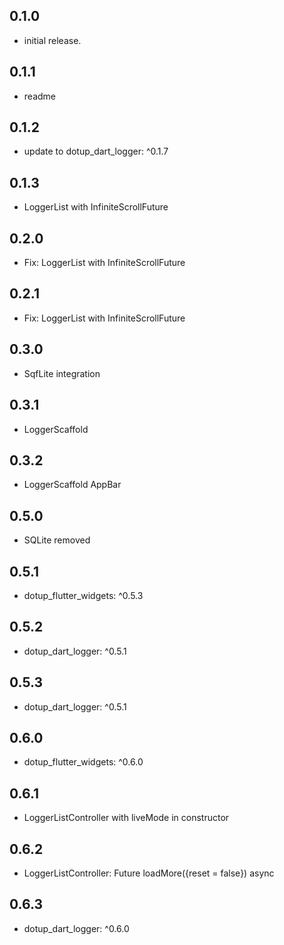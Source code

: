 ## 0.1.0

* initial release.

## 0.1.1

* readme

## 0.1.2

* update to dotup_dart_logger: ^0.1.7

## 0.1.3

* LoggerList with InfiniteScrollFuture

## 0.2.0

* Fix: LoggerList with InfiniteScrollFuture

## 0.2.1

* Fix: LoggerList with InfiniteScrollFuture

## 0.3.0

* SqfLite integration

## 0.3.1

* LoggerScaffold

## 0.3.2

* LoggerScaffold AppBar

## 0.5.0

* SQLite removed

## 0.5.1

* dotup_flutter_widgets: ^0.5.3

## 0.5.2

* dotup_dart_logger: ^0.5.1

## 0.5.3

* dotup_dart_logger: ^0.5.1

## 0.6.0

* dotup_flutter_widgets: ^0.6.0

## 0.6.1

* LoggerListController with liveMode in constructor

## 0.6.2

* LoggerListController: Future<void> loadMore({reset = false}) async

## 0.6.3

* dotup_dart_logger: ^0.6.0
